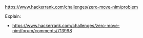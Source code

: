 https://www.hackerrank.com/challenges/zero-move-nim/problem

Explain:
- https://www.hackerrank.com/challenges/zero-move-nim/forum/comments/713998
